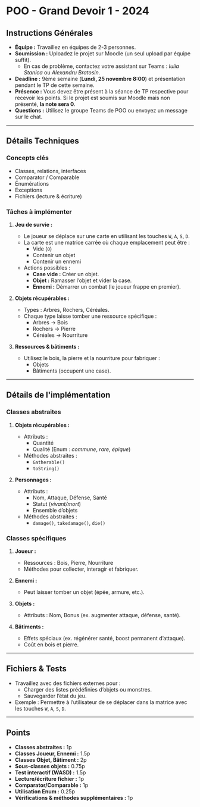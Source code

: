 # POO - Grand Devoir 1 - 2024

## Instructions Générales
- **Équipe :** Travaillez en équipes de 2-3 personnes.
- **Soumission :** Uploadez le projet sur Moodle (un seul upload par équipe suffit).
  - En cas de problème, contactez votre assistant sur Teams : _Iulia Stanica_ ou _Alexandru Bratosin_.
- **Deadline :** 9ème semaine (**Lundi, 25 novembre 8:00**) et présentation pendant le TP de cette semaine.
- **Présence :** Vous devez être présent à la séance de TP respective pour recevoir les points. Si le projet est soumis sur Moodle mais non présenté, **la note sera 0**.
- **Questions :** Utilisez le groupe Teams de POO ou envoyez un message sur le chat.

---

## Détails Techniques

### Concepts clés
- Classes, relations, interfaces
- Comparator / Comparable
- Énumérations
- Exceptions
- Fichiers (lecture & écriture)

### Tâches à implémenter
1. **Jeu de survie :**
   - Le joueur se déplace sur une carte en utilisant les touches `W`, `A`, `S`, `D`.
   - La carte est une matrice carrée où chaque emplacement peut être :
     - Vide (`0`)
     - Contenir un objet
     - Contenir un ennemi
   - Actions possibles :
     - **Case vide :** Créer un objet.
     - **Objet :** Ramasser l’objet et vider la case.
     - **Ennemi :** Démarrer un combat (le joueur frappe en premier).

2. **Objets récupérables :**
   - Types : Arbres, Rochers, Céréales.
   - Chaque type laisse tomber une ressource spécifique :
     - Arbres → Bois
     - Rochers → Pierre
     - Céréales → Nourriture

3. **Ressources & bâtiments :**
   - Utilisez le bois, la pierre et la nourriture pour fabriquer :
     - Objets
     - Bâtiments (occupent une case).

---

## Détails de l'implémentation

### Classes abstraites
1. **Objets récupérables :**
   - Attributs :
     - Quantité
     - Qualité (Enum : _commune_, _rare_, _épique_)
   - Méthodes abstraites :
     - `Gatherable()`
     - `toString()`

2. **Personnages :**
   - Attributs :
     - Nom, Attaque, Défense, Santé
     - Statut (_vivant/mort_)
     - Ensemble d’objets
   - Méthodes abstraites :
     - `damage()`, `takedamage()`, `die()`

### Classes spécifiques
1. **Joueur :**
   - Ressources : Bois, Pierre, Nourriture
   - Méthodes pour collecter, interagir et fabriquer.

2. **Ennemi :**
   - Peut laisser tomber un objet (épée, armure, etc.).

3. **Objets :**
   - Attributs : Nom, Bonus (ex. augmenter attaque, défense, santé).

4. **Bâtiments :**
   - Effets spéciaux (ex. régénérer santé, boost permanent d’attaque).
   - Coût en bois et pierre.

---

## Fichiers & Tests
- Travaillez avec des fichiers externes pour :
  - Charger des listes prédéfinies d’objets ou monstres.
  - Sauvegarder l’état du jeu.
- Exemple : Permettre à l’utilisateur de se déplacer dans la matrice avec les touches `W`, `A`, `S`, `D`.

---

## Points
- **Classes abstraites :** 1p
- **Classes Joueur, Ennemi :** 1.5p
- **Classes Objet, Bâtiment :** 2p
- **Sous-classes objets :** 0.75p
- **Test interactif (WASD) :** 1.5p
- **Lecture/écriture fichier :** 1p
- **Comparator/Comparable :** 1p
- **Utilisation Enum :** 0.25p
- **Vérifications & méthodes supplémentaires :** 1p
